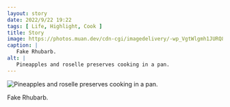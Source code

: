 ```yaml
---
layout: story
date: 2022/9/22 19:22
tags: [ Life, Highlight, Cook ]
title: Story
image: https://photos.muan.dev/cdn-cgi/imagedelivery/-wp_VgtWlgmh1JURQ8t1mg/198df408-3fc3-44ab-85ef-73fb128dbd00/public
caption: |
   Fake Rhubarb.
alt: |
   Pineapples and roselle preserves cooking in a pan.
---
```


![Pineapples and roselle preserves cooking in a pan.](https://photos.muan.dev/cdn-cgi/imagedelivery/-wp_VgtWlgmh1JURQ8t1mg/198df408-3fc3-44ab-85ef-73fb128dbd00/public)

Fake Rhubarb.
